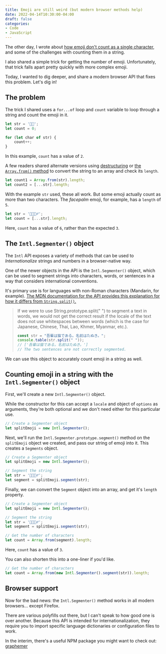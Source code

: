 ```yaml
---
title: Emoji are still weird (but modern browser methods help)
date: 2022-04-14T10:30:00-04:00
draft: false
categories:
- Code
- JavaScript
---
```


The other day, I wrote about [how emoji don't count as a single character](/emoji-are-weird/), and some of the challenges with counting them in a string. 

I also shared a simple trick for getting the number of emoji. Unfortunately, that trick falls apart pretty quickly with more complex emoji.

Today, I wanted to dig deeper, and share a modern browser API that fixes this problem. Let's dig in!

## The problem

The trick I shared uses a `for...of` loop and `count` variable to loop through a string and count the emoji in it.

```js
let str = '🍦🎉';
let count = 0;

for (let char of str) {
	count++;
}
```

In this example, `count` has a value of `2`.

A few readers shared alternate versions using [destructuring](/destructuring-in-javascript/) or [the `Array.from()` method](https://vanillajstoolkit.com/reference/arrays/array-from/) to convert the string to an array and check its `length`.

```js
let count1 = Array.from(str).length;
let count2 = [...str].length;
```

With the example `str` used, these all work. But some emoji actually count as more than two characters. The _facepalm_ emoji, for example, has a `length` of `5`.

```js
let str = '🍦🎉🤦‍♂️';
let count = [...str].length;
```

Here, `count` has a value of `6`, rather than the expected `3`.

## The `Intl.Segmenter()` object

The `Intl` API exposes a variety of methods that can be used to _Internationalize_ strings and numbers in a browser-native way.

One of the newer objects in the API is the `Intl.Segmenter()` object, which can be used to segment strings into characters, words, or sentences in a way that considers international conventions.

It's primary use is for languages with non-Roman characters (Mandarin, for example). [The MDN documentation for the API provides this explanation for how it differs from `String.split()`.](https://developer.mozilla.org/en-US/docs/Web/JavaScript/Reference/Global_Objects/Intl/Segmenter)

> If we were to use String.prototype.split(" ") to segment a text in words, we would not get the correct result if the locale of the text does not use whitespaces between words (which is the case for Japanese, Chinese, Thai, Lao, Khmer, Myanmar, etc.).
> 
> ```js
> const str = "吾輩は猫である。名前はたぬき。";
> console.table(str.split(" "));
> // ['吾輩は猫である。名前はたぬき。']
> // The two sentences are not correctly segmented.
> ```

We can use this object to accurately count emoji in a string as well.

## Counting emoji in a string with the `Intl.Segmenter()` object

First, we'll create a new `Intl.Segmenter()` object.

While the constructor for this can accept a `locale` and object of `options` as arguments, they're both optional and we don't need either for this particular use.

```js
// Create a Segmenter object
let splitEmoji = new Intl.Segmenter();
```

Next, we'll run the `Intl.Segmenter.prototype.segment()` method on the `splitEmoji` object we created, and pass our string of emoji into it. This creates a `Segments` object.

```js
// Create a Segmenter object
let splitEmoji = new Intl.Segmenter();

// Segment the string
let str = '🍦🎉🤦‍♂️';
let segment = splitEmoji.segment(str);
```

Finally, we can convert the `Segment` object into an array, and get it's `length` property.

```js
// Create a Segmenter object
let splitEmoji = new Intl.Segmenter();

// Segment the string
let str = '🍦🎉🤦‍♂️';
let segment = splitEmoji.segment(str);

// Get the number of characters
let count = Array.from(segment).length;
```

Here, `count` has a value of `3`.

You can also shorten this into a one-liner if you'd like.

```js
// Get the number of characters
let count = Array.from(new Intl.Segmenter().segment(str)).length;
```

## Browser support

Now for the bad news: the `Intl.Segmenter()` method works in all modern browsers... except Firefox.

There are various polyfills out there, but I can't speak to how good one is over another. Because this API is intended for internationalization, they require you to import specific language dictionaries or configuration files to work.

In the interim, there's a useful NPM package you might want to check out: [graphemer](https://github.com/flmnt/graphemer)
